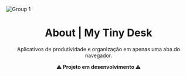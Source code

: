 ![Group 1](https://github.com/user-attachments/assets/f8a94f86-e757-486b-b1a6-4248ce3864f9)

<div align= center>
  <h1>About | My Tiny Desk</h1>
  <p>Aplicativos de produtividade e organização em apenas uma aba do navegador.</p>
  <strong> ⚠ Projeto em desenvolvimento ⚠</strong> 
</div>

